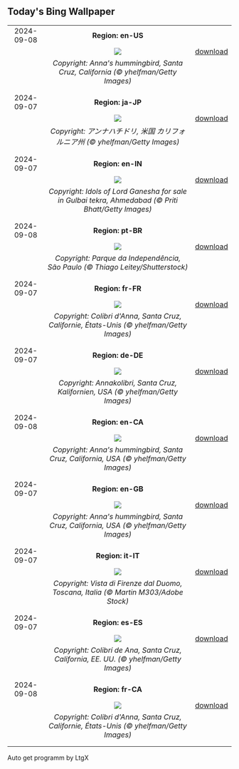 ## Today's Bing Wallpaper
|      |      |      |
| :----: | :----: | :----: |
|2024-09-08|**Region: en-US**||
||![](https://www.bing.com/th?id=OHR.SantaCruzHummer_EN-US4047958707_UHD.jpg&pid=hp&w=1152&h=648&rs=1&c=4)| [download](https://www.bing.com/th?id=OHR.SantaCruzHummer_EN-US4047958707_UHD.jpg)|
||*Copyright: Anna's hummingbird, Santa Cruz, California (© yhelfman/Getty Images)*
||
|||
|2024-09-07|**Region: ja-JP**||
||![](https://www.bing.com/th?id=OHR.SantaCruzHummer_JA-JP9857439185_UHD.jpg&pid=hp&w=1152&h=648&rs=1&c=4)| [download](https://www.bing.com/th?id=OHR.SantaCruzHummer_JA-JP9857439185_UHD.jpg)|
||*Copyright: アンナハチドリ, 米国 カリフォルニア州 (© yhelfman/Getty Images)*
||
|||
|2024-09-07|**Region: en-IN**||
||![](https://www.bing.com/th?id=OHR.GaneshaIdol_EN-IN0545844303_UHD.jpg&pid=hp&w=1152&h=648&rs=1&c=4)| [download](https://www.bing.com/th?id=OHR.GaneshaIdol_EN-IN0545844303_UHD.jpg)|
||*Copyright: Idols of Lord Ganesha for sale in Gulbai tekra, Ahmedabad (© Priti Bhatt/Getty Images)*
||
|||
|2024-09-08|**Region: pt-BR**||
||![](https://www.bing.com/th?id=OHR.IndependenciaBrasil_PT-BR0488632296_UHD.jpg&pid=hp&w=1152&h=648&rs=1&c=4)| [download](https://www.bing.com/th?id=OHR.IndependenciaBrasil_PT-BR0488632296_UHD.jpg)|
||*Copyright: Parque da Independência, São Paulo (© Thiago Leitey/Shutterstock)*
||
|||
|2024-09-07|**Region: fr-FR**||
||![](https://www.bing.com/th?id=OHR.SantaCruzHummer_FR-FR8767186794_UHD.jpg&pid=hp&w=1152&h=648&rs=1&c=4)| [download](https://www.bing.com/th?id=OHR.SantaCruzHummer_FR-FR8767186794_UHD.jpg)|
||*Copyright: Colibri d'Anna, Santa Cruz, Californie, États-Unis (© yhelfman/Getty Images)*
||
|||
|2024-09-07|**Region: de-DE**||
||![](https://www.bing.com/th?id=OHR.SantaCruzHummer_DE-DE2867503109_UHD.jpg&pid=hp&w=1152&h=648&rs=1&c=4)| [download](https://www.bing.com/th?id=OHR.SantaCruzHummer_DE-DE2867503109_UHD.jpg)|
||*Copyright: Annakolibri, Santa Cruz, Kalifornien, USA (© yhelfman/Getty Images)*
||
|||
|2024-09-08|**Region: en-CA**||
||![](https://www.bing.com/th?id=OHR.SantaCruzHummer_EN-CA9641643755_UHD.jpg&pid=hp&w=1152&h=648&rs=1&c=4)| [download](https://www.bing.com/th?id=OHR.SantaCruzHummer_EN-CA9641643755_UHD.jpg)|
||*Copyright: Anna's hummingbird, Santa Cruz, California, USA (© yhelfman/Getty Images)*
||
|||
|2024-09-07|**Region: en-GB**||
||![](https://www.bing.com/th?id=OHR.SantaCruzHummer_EN-GB3567004947_UHD.jpg&pid=hp&w=1152&h=648&rs=1&c=4)| [download](https://www.bing.com/th?id=OHR.SantaCruzHummer_EN-GB3567004947_UHD.jpg)|
||*Copyright: Anna's hummingbird, Santa Cruz, California, USA (© yhelfman/Getty Images)*
||
|||
|2024-09-07|**Region: it-IT**||
||![](https://www.bing.com/th?id=OHR.FestaRificolona_IT-IT8489654769_UHD.jpg&pid=hp&w=1152&h=648&rs=1&c=4)| [download](https://www.bing.com/th?id=OHR.FestaRificolona_IT-IT8489654769_UHD.jpg)|
||*Copyright: Vista di Firenze dal Duomo, Toscana, Italia (© Martin M303/Adobe Stock)*
||
|||
|2024-09-07|**Region: es-ES**||
||![](https://www.bing.com/th?id=OHR.SantaCruzHummer_ES-ES5411382953_UHD.jpg&pid=hp&w=1152&h=648&rs=1&c=4)| [download](https://www.bing.com/th?id=OHR.SantaCruzHummer_ES-ES5411382953_UHD.jpg)|
||*Copyright: Colibrí de Ana, Santa Cruz, California, EE. UU. (© yhelfman/Getty Images)*
||
|||
|2024-09-08|**Region: fr-CA**||
||![](https://www.bing.com/th?id=OHR.SantaCruzHummer_FR-CA6245951052_UHD.jpg&pid=hp&w=1152&h=648&rs=1&c=4)| [download](https://www.bing.com/th?id=OHR.SantaCruzHummer_FR-CA6245951052_UHD.jpg)|
||*Copyright: Colibri d'Anna, Santa Cruz, Californie, États-Unis (© yhelfman/Getty Images)*
||
|||

Auto get programm by LtgX
